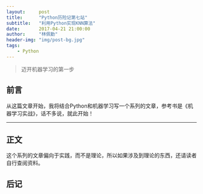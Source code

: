 ```yaml
---
layout:     post
title:      "Python历险记第七站"
subtitle:   "利用Python实现KNN算法"
date:       2017-04-21 21:00:00
author:     "林佩勤"
header-img: "img/post-bg.jpg"
tags:
    - Python
---
```


> 迈开机器学习的第一步


## 前言

从这篇文章开始，我将结合Python和机器学习写一个系列的文章，参考书是《机器学习实战》，话不多说，就此开始！

---

## 正文

这个系列的文章偏向于实践，而不是理论，所以如果涉及到理论的东西，还请读者自行查阅资料。

## 后记


